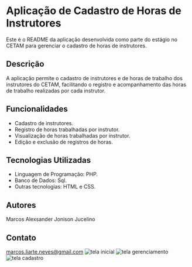 # Aplicação de Cadastro de Horas de Instrutores

Este é o README da aplicação desenvolvida como parte do estágio no CETAM para gerenciar o cadastro de horas de instrutores.

## Descrição

A aplicação permite o cadastro de instrutores e de horas de trabalho dos instrutores do CETAM, facilitando o registro e acompanhamento das horas de trabalho realizadas por cada instrutor.

## Funcionalidades

- Cadastro de instrutores.
- Registro de horas trabalhadas por instrutor.
- Visualização de horas trabalhadas por instrutor.
- Edição e exclusão de registros de horas.

## Tecnologias Utilizadas

- Linguagem de Programação: PHP.
- Banco de Dados: Sql.
- Outras tecnologias: HTML e CSS.

## Autores

Marcos 
Alexsander
Jonison
Jucelino


## Contato

marcos.liarte.neves@gmail.com
![tela inicial](https://github.com/marcosliarte/trabalho-estagio/assets/58516645/128b4ed0-cdd9-460f-a373-32d72513932f)
![tela gerenciamento](https://github.com/marcosliarte/trabalho-estagio/assets/58516645/92a5860f-5cb9-4261-add6-88b519948092)
![tela cadastro](https://github.com/marcosliarte/trabalho-estagio/assets/58516645/cf875c0b-0460-48e7-83fa-5c1837488438)





